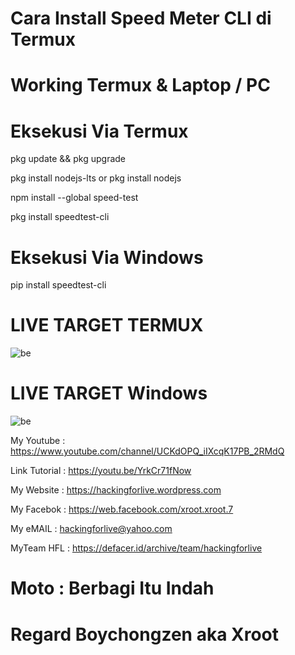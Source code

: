# Cara Install Speed Meter CLI di Termux 

# Working Termux & Laptop / PC

# Eksekusi Via Termux

pkg update && pkg upgrade

pkg install nodejs-lts or pkg install nodejs

npm install --global speed-test

pkg install speedtest-cli

# Eksekusi Via Windows

pip install speedtest-cli

# LIVE TARGET TERMUX
![be](https://raw.githubusercontent.com/boychongzen18/speedtest-cli/master/speed-test.jpg)
# LIVE TARGET Windows
![be](https://raw.githubusercontent.com/boychongzen18/speedtest-cli/master/speedtest.jpg)



My Youtube    : https://www.youtube.com/channel/UCKdOPQ_iIXcqK17PB_2RMdQ

Link Tutorial : https://youtu.be/YrkCr71fNow

My Website    : https://hackingforlive.wordpress.com

My Facebok    : https://web.facebook.com/xroot.xroot.7

My eMAIL      : hackingforlive@yahoo.com

MyTeam HFL    : https://defacer.id/archive/team/hackingforlive

# Moto : Berbagi Itu Indah

# Regard Boychongzen aka Xroot
